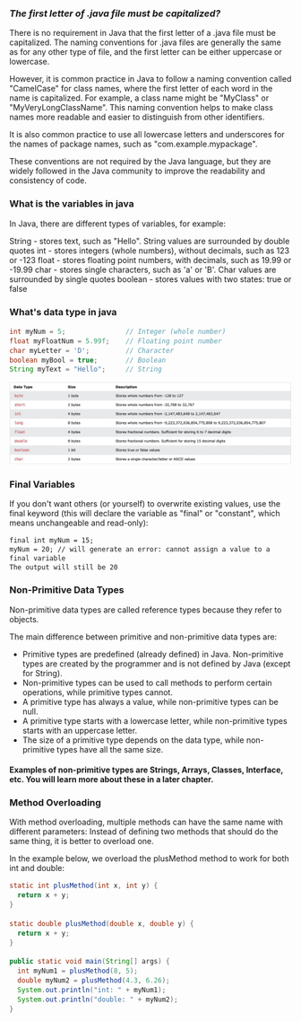 ### _The first letter of .java file must be capitalized?_

There is no requirement in Java that the first letter of a .java file must be capitalized. The naming conventions for .java files are generally the same as for any other type of file, and the first letter can be either uppercase or lowercase.

However, it is common practice in Java to follow a naming convention called "CamelCase" for class names, where the first letter of each word in the name is capitalized. For example, a class name might be "MyClass" or "MyVeryLongClassName". This naming convention helps to make class names more readable and easier to distinguish from other identifiers.

It is also common practice to use all lowercase letters and underscores for the names of package names, such as "com.example.mypackage".

These conventions are not required by the Java language, but they are widely followed in the Java community to improve the readability and consistency of code.

### What is the variables in java

In Java, there are different types of variables, for example:

String - stores text, such as "Hello". String values are surrounded by double quotes
int - stores integers (whole numbers), without decimals, such as 123 or -123
float - stores floating point numbers, with decimals, such as 19.99 or -19.99
char - stores single characters, such as 'a' or 'B'. Char values are surrounded by single quotes
boolean - stores values with two states: true or false

### What's data type in java

```java
int myNum = 5;               // Integer (whole number)
float myFloatNum = 5.99f;    // Floating point number
char myLetter = 'D';         // Character
boolean myBool = true;       // Boolean
String myText = "Hello";     // String
```

![output](img/PrimitiveDataTypes.png)

### Final Variables

If you don't want others (or yourself) to overwrite existing values, use the final keyword (this will declare the variable as "final" or "constant", which means unchangeable and read-only):

```
final int myNum = 15;
myNum = 20; // will generate an error: cannot assign a value to a final variable
The output will still be 20
```

### Non-Primitive Data Types

Non-primitive data types are called reference types because they refer to objects.

The main difference between primitive and non-primitive data types are:

- Primitive types are predefined (already defined) in Java. Non-primitive types are created by the programmer and is not defined by Java (except for String).
- Non-primitive types can be used to call methods to perform certain operations, while primitive types cannot.
- A primitive type has always a value, while non-primitive types can be null.
- A primitive type starts with a lowercase letter, while non-primitive types starts with an uppercase letter.
- The size of a primitive type depends on the data type, while non-primitive types have all the same size.

#### Examples of non-primitive types are Strings, Arrays, Classes, Interface, etc. You will learn more about these in a later chapter.

### Method Overloading

With method overloading, multiple methods can have the same name with different parameters:
Instead of defining two methods that should do the same thing, it is better to overload one.

In the example below, we overload the plusMethod method to work for both int and double:

```java
static int plusMethod(int x, int y) {
  return x + y;
}

static double plusMethod(double x, double y) {
  return x + y;
}

public static void main(String[] args) {
  int myNum1 = plusMethod(8, 5);
  double myNum2 = plusMethod(4.3, 6.26);
  System.out.println("int: " + myNum1);
  System.out.println("double: " + myNum2);
}
```
